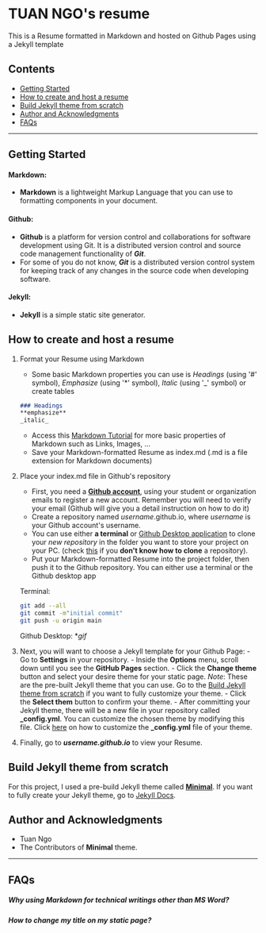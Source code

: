 # TUAN NGO's resume

This is a Resume formatted in Markdown and hosted on Github Pages using a Jekyll template

## Contents

- [Getting Started](#getting-started)
- [How to create and host a resume](#how-to-create-and-host-a-resume)
- [Build Jekyll theme from scratch](#build-jekyll-theme-from-scratch)
- [Author and Acknowledgments](#author-and-acknowledgments)
- [FAQs](#faqs)

---

## Getting Started

#### Markdown:
- **Markdown** is a lightweight Markup Language that you can use to formatting components in your document.

#### Github:
- **Github** is a platform for version control and collaborations for software development using Git. It is a distributed version control and source code management functionality of **_Git_**. 
- For some of you do not know, **_Git_** is a distributed version control system for keeping track of any changes in the source code when developing software.

#### Jekyll:
- **Jekyll** is a simple static site generator.

## How to create and host a resume

1. Format your Resume using Markdown
    - Some basic Markdown properties you can use is _Headings_ (using '#' symbol), _Emphasize_ (using '*' symbol), _Italic_ (using '_' symbol) or create tables
    ``` Markdown
    ### Headings
    **emphasize**
    _italic_
    ```
    - Access this [Markdown Tutorial](https://www.markdowntutorial.com) for more basic properties of Markdown such as Links, Images, ...
    - Save your Markdown-formatted Resume as index.md (.md is a file extension for Markdown documents)

2. Place your index.md file in Github's repository
    - First, you need a **[Github account](https://github.com)**, using your student or organization emails to register a new account. Remember you will need to verify your email (Github will give you a detail instruction on how to do it)
    - Create a repository named _username_.github.io, where _username_ is your Github account's username.
    - You can use either **a terminal** or [Github Desktop application](https://desktop.github.com) to clone your _new repository_ in the folder you want to store your project on your PC. (check [this](https://docs.github.com/en/free-pro-team@latest/github/creating-cloning-and-archiving-repositories/cloning-a-repository) if you **don't know how to clone** a repository).
    - Put your Markdown-formatted Resume into the project folder, then push it to the Github repository. You can either use a terminal or the Github desktop app
    
    Terminal:

    ```bash
    git add --all
    git commit -m"initial commit"
    git push -u origin main
    ```

    Github Desktop:
    *_gif_

3. Next, you will want to choose a Jekyll template for your Github Page:
        - Go to **Settings** in your repository.
        - Inside the **Options** menu, scroll down until you see the **GitHub Pages** section.
        - Click the **Change theme** button and select your desire theme for your static page. 
            _Note_: These are the pre-built Jekyll theme that you can use. Go to the [Build Jekyll theme from scratch](#build-jekyll-theme-from-scratch) if you want to fully customize your theme.
        - Click the **Select them** button to confirm your theme.
        - After committing your Jekyll theme, there will be a new file in your repository called **_config.yml**. You can customize the chosen theme by modifying this file. Click [here](https://github.com/pages-themes/minimal/blob/master/README.md) on how to customize the **_config.yml** file of your theme.

4. Finally, go to **_username.github.io_** to view your Resume.


## Build Jekyll theme from scratch

For this project, I used a pre-build Jekyll theme called **[Minimal](https://github.com/pages-themes/minimal)**. If you want to fully create your Jekyll theme, go to [Jekyll Docs](https://jekyllrb.com/docs/).

## Author and Acknowledgments
- Tuan Ngo
- The Contributors of **Minimal** theme.

---
## FAQs
##### Why using Markdown for technical writings other than MS Word?

##### How to change my title on my static page?